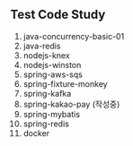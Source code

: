 ## Test Code Study 

1. java-concurrency-basic-01
2. java-redis
3. nodejs-knex
4. nodejs-winston
5. spring-aws-sqs
6. spring-fixture-monkey
7. spring-kafka
8. spring-kakao-pay (작성중)
9. spring-mybatis
10. spring-redis
11. docker
